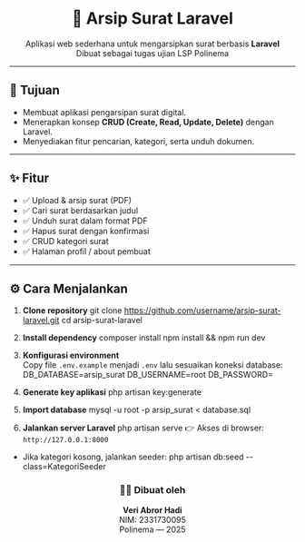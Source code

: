 <h1 align="center">📂 Arsip Surat Laravel</h1>

<p align="center">
  Aplikasi web sederhana untuk mengarsipkan surat berbasis <b>Laravel</b><br/>
  Dibuat sebagai tugas ujian LSP Polinema
</p>

---

## 🎯 Tujuan
- Membuat aplikasi pengarsipan surat digital.
- Menerapkan konsep **CRUD (Create, Read, Update, Delete)** dengan Laravel.
- Menyediakan fitur pencarian, kategori, serta unduh dokumen.

---

## ✨ Fitur
- ✅ Upload & arsip surat (PDF)  
- ✅ Cari surat berdasarkan judul  
- ✅ Unduh surat dalam format PDF  
- ✅ Hapus surat dengan konfirmasi  
- ✅ CRUD kategori surat  
- ✅ Halaman profil / about pembuat  

---

## ⚙️ Cara Menjalankan
1. **Clone repository**
git clone https://github.com/username/arsip-surat-laravel.git
cd arsip-surat-laravel

2. **Install dependency**
composer install
npm install && npm run dev

3. **Konfigurasi environment**  
Copy file `.env.example` menjadi `.env` lalu sesuaikan koneksi database:
DB_DATABASE=arsip_surat
DB_USERNAME=root
DB_PASSWORD=

4. **Generate key aplikasi**
php artisan key:generate

5. **Import database**
mysql -u root -p arsip_surat < database.sql

6. **Jalankan server Laravel**
php artisan serve
👉 Akses di browser: `http://127.0.0.1:8000`

- Jika kategori kosong, jalankan seeder:
  php artisan db:seed --class=KategoriSeeder

<h3 align="center">👨‍💻 Dibuat oleh</h3>

<p align="center">
<b>Veri Abror Hadi</b><br/>
NIM: 2331730095<br/>
Polinema — 2025
</p>

